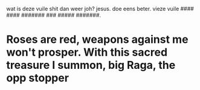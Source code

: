 wat is deze vuile shit dan weer joh? jesus. doe eens beter. vieze vuile #### #### ####### ### ##### #######.

# Roses are red, weapons against me won't prosper. With this sacred treasure I summon, big Raga, the opp stopper